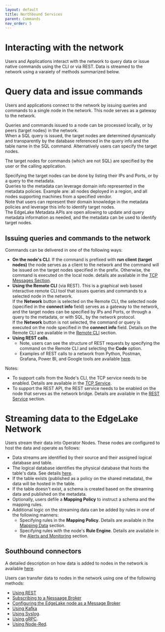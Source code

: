 ```yaml
---
layout: default
title: Northbound Services
parent: Commands
nav_order: 5
---
```

# Interacting with the network
Users and Applications interact with the network to query data or issue native commands using the CLI or via REST.
Data is streamed to the network using a varaiety of methods summarized below.

# Query data and issue commands

Users and applications connect to the network by issuing queries and commands to a single node in the network. This node serves as a
gateway to the network.    

Queries and commands issued to a node can be processed locally, or by peers (target nodes) in the network.  
When a SQL query is issued, the target nodes are determined dynamically and transparently by the database referenced 
in the query info and the table name in the SQL command. Alternatively users can specify the target nodes.  

The target nodes for commands (which are not SQL) are specified by the user or the calling application.     

Specifying the target nodes can be done by listing their IPs and Ports, or by a query to the metadata.  
Queries to the metadata can leverage domain info represented in the metadata policies. 
Example are: all nodes deployed in a region, and all nodes supporting machines from a specified vendor.    
Note that users can represent their domain knowledge in the metadata policies and leverage this info to identify target nodes.  
The EdgeLake Metadata APIs are open allowing to update and query metadata information as needed, and the metadata can be used to identify target nodes.

## Issuing queries and commands to the network

Commands can be delivered in one of the following ways:
* **On the node's CLI**. If the command is prefixed with **run client (target nodes)** the node serves as a client to the network and the 
command will be issued on the target nodes specified in the prefix. Otherwise, the command is executed on the local node.
  details ate available in the [TCP Messages Section](https://github.com/AnyLog-co/documentation/blob/master/network%20processing.md#the-tcp-messages).
* **Using the Remote CLI** (via REST). This is a graphical web based interactive remote CLI tool that issues queries and commands to a selected node in the network.  
  If the **Network** button is selected on the Remote CLI, the selected node (specified in the **connect info** field) serves as a gateway to the network, and 
  the target nodes can be specified by IPs and Ports, or through a query to the metadata, or with SQL, by the network protocol.  
  If the **Network** button is not selected, the command or query is executed on the node specified in the **connect info** field. Details on the Remote CLI
  are available in the [Remote CLI](https://github.com/AnyLog-co/documentation/blob/master/northbound%20connectors/remote_cli.md) section.
* **Using REST calls**. 
    * Note, users can see the structure of REST requests by specifying the command on the Remote CLI and 
      selecting the **Code** option.
    * Examples of REST calls to a network from Python, Postman, Grafana, Power BI, and Google tools are available
      [here](https://github.com/AnyLog-co/documentation/tree/master/northbound%20connectors).
  
Notes:
* To support calls from the Node's CLI, the TCP service needs to be enabled. 
  Details are available in the [TCP Service](backgound_services.md#run-tcp-server).
* To support the REST API, the REST service needs to be enabled on the node that serves as the network bridge.
  Details are available in the [REST Service](backgound_services.md#run-rest-server) section.
  
  
# Streaming data to the EdgeLake Network

Users stream their data into Operator Nodes. These nodes are configured to host the data and operate as follows:
* Data streams are identified by their source and their assigned logical database and table.
* The logical database identifies the physical database that hosts the table's data. 
  See details [here](data_management.md#associate-a-physical-database-to-a-logical-database).
* If the table exists (published as a policy on the shared metadata), the data will be hosted in the table.
* If the table doesn't exist, a schema is created based on the streaming data and published on the metadata.
* Optionally, users defile a **Mapping Policy** to instruct a schema and the mapping rules.
* Additional logic on the streaming data can be added by rules in one of the following manners:
    * Specifying rules in the **Mapping Policy**.
      Details are available in the [Mapping Data](https://github.com/AnyLog-co/documentation/blob/master/mapping%20data%20to%20tables.md#mapping-data) section.
    * Specifying rules with the node's **Rule Engine**.
      Details are available in the [Alerts and Monitoring](https://github.com/AnyLog-co/documentation/blob/master/alerts%20and%20monitoring.md#alerts-and-monitoring) section.
    

## Southbound connectors

A detailed description on how data is added to nodes in the network is available [here](https://github.com/AnyLog-co/documentation/blob/master/adding%20data.md).

Users can transfer data to nodes in the network using one of the following methods:

* [Using REST](https://github.com/AnyLog-co/documentation/blob/master/adding%20data.md#data-transfer-using-a-rest-api)
* [Subscribing to a Nessaage Broker](https://github.com/AnyLog-co/documentation/blob/master/adding%20data.md#subscribing-to-a-third-party-message-broker)
* [Configuring the EdgeLake node as a Message Broker](https://github.com/AnyLog-co/documentation/blob/master/adding%20data.md#configuring-the-anylog-node-as-a-message-broker)
* [Using Kafka](https://github.com/AnyLog-co/documentation/blob/master/using%20kafka.md)
* [Using Syslog](https://github.com/AnyLog-co/documentation/blob/master/using%20syslog.md).
* [Using gRPC](https://github.com/AnyLog-co/documentation/blob/master/using%20grpc.md).
* [Using Node-Red](https://github.com/AnyLog-co/documentation/blob/master/node_red.md).



